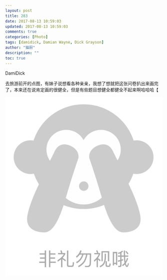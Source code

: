 ```yaml
---
layout: post
title: 283
date: 2017-08-13 10:59:03
updated: 2017-08-13 10:59:03
comments: true
categories: [Photo]
tags: [damidick, Damian Wayne, Dick Grayson]
author: "猫厨"
description: ""
toc: true
---
```


<p>DamiDick</p> 
<p>去旅游前开的点图，有妹子说想看各种亲亲，我想了想就把这张问卷扒出来画完了，本来还在说肯定画的很健全，但是有些题目想健全都健全不起来啊哈哈哈【</p>

![](https://raw.githubusercontent.com/alicewish/meowchain247/master/img_cVZNdzJtQk9JV2Q5VnBpY0hvYTN2WHFpL1oxQmFSWFkzY3lhNjY4QmtlMkppQThndjRVcGpnPT0.jpg)